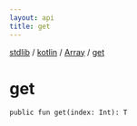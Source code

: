 ```yaml
---
layout: api
title: get
---
```

[stdlib](../../index.html) / [kotlin](../index.html) / [Array](index.html) / [get](get.html)

# get

```
public fun get(index: Int): T
```
